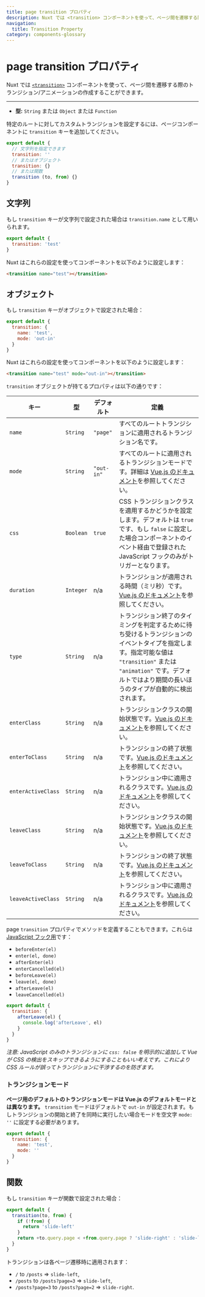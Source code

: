 ```yaml
---
title: page transition プロパティ
description: Nuxt では <transition> コンポーネントを使って、ページ間を遷移する際のトランジション/アニメーションの作成することができます。
navigation:
  title: Transition Property
category: components-glossary
---
```

# page transition プロパティ

Nuxt では [`<transition>`](https://v2.vuejs.org/v2/guide/transitions.html#Transitioning-Single-Elements-Components) コンポーネントを使って、ページ間を遷移する際のトランジション/アニメーションの作成することができます。

---

- **型:** `String` または `Object` または `Function`

特定のルートに対してカスタムトランジションを設定するには、ページコンポーネントに `transition` キーを追加してください。

```js
export default {
  // 文字列を指定できます
  transition: ''
  // またはオブジェクト
  transition: {}
  // または関数
  transition (to, from) {}
}
```

## 文字列

もし `transition` キーが文字列で設定された場合は `transition.name` として用いられます。

```js
export default {
  transition: 'test'
}
```

Nuxt はこれらの設定を使ってコンポーネントを以下のように設定します：

```html
<transition name="test"></transition>
```

## オブジェクト

もし `transition` キーがオブジェクトで設定された場合：

```js
export default {
  transition: {
    name: 'test',
    mode: 'out-in'
  }
}
```

Nuxt はこれらの設定を使ってコンポーネントを以下のように設定します：

```html
<transition name="test" mode="out-in"></transition>
```

`transition` オブジェクトが持てるプロパティは以下の通りです：

| キー                | 型        | デフォルト   | 定義 |
| ------------------ | --------- | ---------- | -------------------------------------------------------------------------------------------------------------------------------------------------------------------------------------------------------------------------- |
| `name`             | `String`  | `"page"`   | すべてのルートトランジションに適用されるトランジション名です。 |
| `mode`             | `String`  | `"out-in"` | すべてのルートに適用されるトランジションモードです。詳細は [Vue.js のドキュメント](https://v2.vuejs.org/v2/guide/transitions.html#Transition-Modes)を参照してください。|
| `css`              | `Boolean` | `true`     | CSS トランジションクラスを適用するかどうかを設定します。デフォルトは `true` です、もし `false` に設定した場合コンポーネントのイベント経由で登録された JavaScript フックのみがトリガーとなります。|
| `duration`         | `Integer` | n/a        | トランジションが適用される時間（ミリ秒）です。[Vue.js のドキュメント](https://v2.vuejs.org/v2/guide/transitions.html#Explicit-Transition-Durations)を参照してください。 |
| `type`             | `String`  | n/a        | トランジション終了のタイミングを判定するために待ち受けるトランジションのイベントタイプを指定します。指定可能な値は `"transition"` または `"animation"` です。デフォルトではより期間の長いほうのタイプが自動的に検出されます。|
| `enterClass`       | `String`  | n/a        | トランジションクラスの開始状態です。[Vue.js のドキュメント](https://v2.vuejs.org/v2/guide/transitions.html#Custom-Transition-Classes)を参照してください。|
| `enterToClass`     | `String`  | n/a        | トランジションの終了状態です。[Vue.js のドキュメント](https://v2.vuejs.org/v2/guide/transitions.html#Custom-Transition-Classes)を参照してください。|
| `enterActiveClass` | `String`  | n/a        | トランジション中に適用されるクラスです。[Vue.js のドキュメント](https://v2.vuejs.org/v2/guide/transitions.html#Custom-Transition-Classes)を参照してください。|
| `leaveClass`       | `String`  | n/a        | トランジションクラスの開始状態です。[Vue.js のドキュメント](https://v2.vuejs.org/v2/guide/transitions.html#Custom-Transition-Classes)を参照してください。 |
| `leaveToClass`     | `String`  | n/a        | トランジションの終了状態です。[Vue.js のドキュメント](https://v2.vuejs.org/v2/guide/transitions.html#Custom-Transition-Classes)を参照してください。|
| `leaveActiveClass` | `String`  | n/a        | トランジション中に適用されるクラスです。[Vue.js のドキュメント](https://v2.vuejs.org/v2/guide/transitions.html#Custom-Transition-Classes)を参照してください。|

page `transition` プロパティでメソッドを定義することもできます。これらは [JavaScript フック用](https://v2.vuejs.org/v2/guide/transitions.html#JavaScript-Hooks)です：

- `beforeEnter(el)`
- `enter(el, done)`
- `afterEnter(el)`
- `enterCancelled(el)`
- `beforeLeave(el)`
- `leave(el, done)`
- `afterLeave(el)`
- `leaveCancelled(el)`

```js
export default {
  transition: {
    afterLeave(el) {
      console.log('afterLeave', el)
    }
  }
}
```

_注意: JavaScript のみのトランジションに `css: false` を明示的に追加して Vue が CSS の検出をスキップできるようにすることもいい考えです。これにより CSS ルールが誤ってトランジションに干渉するのを防ぎます。_

### トランジションモード

**ページ用のデフォルトのトランジションモードは Vue.js のデフォルトモードとは異なります。** `transition` モードはデフォルトで `out-in` が設定されます。もしトランジションの開始と終了を同時に実行したい場合モードを空文字 `mode: ''` に設定する必要があります。

```js
export default {
  transition: {
    name: 'test',
    mode: ''
  }
}
```

## 関数

もし `transition` キーが関数で設定された場合：

```js
export default {
  transition(to, from) {
    if (!from) {
      return 'slide-left'
    }
    return +to.query.page < +from.query.page ? 'slide-right' : 'slide-left'
  }
}
```

トランジションは各ページ遷移時に適用されます：

- `/` to `/posts` => `slide-left`,
- `/posts` to `/posts?page=3` => `slide-left`,
- `/posts?page=3` to `/posts?page=2` => `slide-right`.
